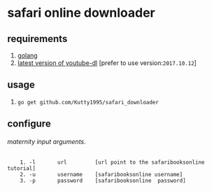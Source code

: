 # safari online downloader

## requirements

   1. [golang](https://golang.org/)
   2. [latest version of youtube-dl](https://github.com/rg3/youtube-dl) [prefer to use version:`2017.10.12`]

## usage
  
   1. `go get github.com/Kutty1995/safari_downloader`

## configure
   ###### maternity input arguments. 
  ```
      1. -l       url         [url point to the safaribooksonline tutorial]
      2. -u       username    [safaribooksonline username]
      3. -p       password    [safaribooksonline  password]
  ```
